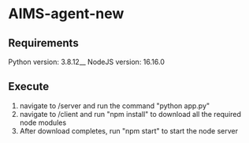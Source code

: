 # AIMS-agent-new

## Requirements

Python version: 3.8.12__
NodeJS version: 16.16.0

## Execute

1. navigate to /server and run the command "python app.py"
2. navigate to /client and run "npm install" to download all the required node modules
3. After download completes, run "npm start" to start the node server
